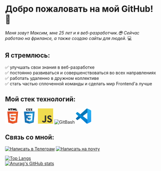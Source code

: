 # Добро пожаловать на мой GitHub!👋
_Меня зовут Максим, мне 25 лет и я веб-разработчик.😎 Сейчас работаю на фрилансе, а также создаю сайты для людей._ 💻

## Я стремлюсь:

✅ улучшать свои знания в веб-разработке  
✅ постоянно развиваться и совершенствоваться во всех направлениях  
✅ работать удаленно в дружном коллективе<br>
✅ стать частью сплоченной команды и сделать мир Frontend'а лучше

## Мой стек технологий:
<img src="https://raw.githubusercontent.com/github/explore/80688e429a7d4ef2fca1e82350fe8e3517d3494d/topics/html/html.png" alt="HTML" width="50" height="50"/> <img src="https://raw.githubusercontent.com/github/explore/80688e429a7d4ef2fca1e82350fe8e3517d3494d/topics/css/css.png" alt="CSS3" width="50" height="50"/> <img src="https://raw.githubusercontent.com/github/explore/80688e429a7d4ef2fca1e82350fe8e3517d3494d/topics/javascript/javascript.png" alt="JavaScript" width="50" height="50"/> <img src="https://mccarter.gallerycdn.vsassets.io/extensions/mccarter/start-git-bash/1.2.1/1499505567572/Microsoft.VisualStudio.Services.Icons.Default" alt="GitBash" width="50" height="50"/> <img src="https://raw.githubusercontent.com/github/explore/80688e429a7d4ef2fca1e82350fe8e3517d3494d/topics/visual-studio-code/visual-studio-code.png" alt="Visual Studio Code" width="50" height="50"/>

## Связь со мной:
<a href="https://t.me/yakushenkovm" target="_blank"><img src="https://opt-1453117.ssl.1c-bitrix-cdn.ru/upload/medialibrary/5c8/5c85af4c09d926ea5b7fe671d9a313b9.png?163994233254026" alt="Написать в Телеграм" width="50" height="50"></a> <a href="mailto:maxim@yakushenkov.ru" target="_blank"><img src="https://iwiki.su/wp-content/uploads/2014/04/mail_icon_by_cortexcerebri-d90ks8v.png" alt="Написать на почту" width="50" height="50"></a>

[![Top Langs](https://github-readme-stats.vercel.app/api/top-langs/?username=MaksimYakushenkov)]()  
[![Anurag's GitHub stats](https://github-readme-stats.vercel.app/api?username=MaksimYakushenkov&theme=vue&show_icons=true)]()
